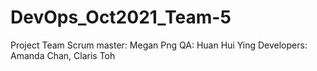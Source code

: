 # DevOps_Oct2021_Team-5

Project Team
Scrum master: Megan Png
QA: Huan Hui Ying
Developers: Amanda Chan, Claris Toh

